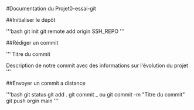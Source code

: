 #Documentation du Projet0-essai-git

##Initialiser le dépôt

'''bash
git init
git remote add origin SSH_REPO
'''

##Rédiger un commit

'''
Titre du commit

Description de notre commit avec des informations sur l'évolution du projet
'''

##Envoyer un commit a distance

'''bash
git status
git add . 
git commit _ ou git commit -m "Titre du commit"
git push orgin main
'''